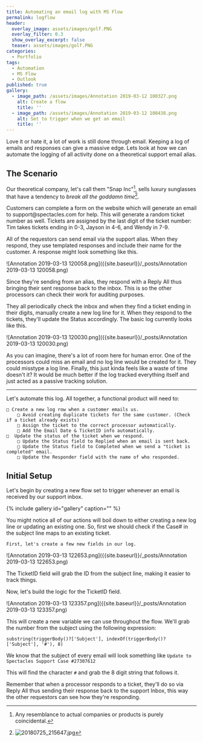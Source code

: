 ```yaml
---
title: Automating an email log with MS Flow
permalink: logflow
header:
  overlay_image: assets/images/golf.PNG
  overlay_filter: 0.3
  show_overlay_excerpt: false
  teaser: assets/images/golf.PNG
categories:
  - Portfolio
tags:
  - Automation
  - MS Flow
  - Outlook
published: true
gallery:
  - image_path: /assets/images/Annotation 2019-03-12 100327.png
    alt: Create a flow
    title: ''
  - image_path: /assets/images/Annotation 2019-03-12 100438.png
    alt: Set to trigger when we get an email
    title: ''
---
```


Love it or hate it, a lot of work is still done through email. Keeping a log of emails and responses can give a massive edge.
Lets look at how we can automate the logging of all activity done on a theoretical support email alias.


## The Scenario

Our theoretical company, let's call them "Snap Inc"[^coincidence], sells luxury sunglasses that have a tendency to *break all the goddamn time*[^broke]. 

[^coincidence]: Any resemblance to actual companies or products is purely coincidental.
[^broke]: ![20180725_215647.jpg]({{site.imgurl}}/20180725_215647.jpg)

Customers can complete a form on the website which will generate an email to support@spectacles<nolink>.com for help. This will generate a random ticket number as well. Tickets are assigned by the last digit of the ticket number: Tim takes tickets ending in 0-3, Jayson in 4-6, and Wendy in 7-9.

All of the requestors can send email via the support alias.
When they respond, they use templated responses and include their name for the customer. A response might look something like this.

![Annotation 2019-03-13 120058.png]({{site.baseurl}}/_posts/Annotation 2019-03-13 120058.png)

Since they're sending from an alias, they respond with a Reply All thus bringing their sent response back to the inbox. This is so the other processors can check their work for auditing purposes.
  
They all periodically check the inbox and when they find a ticket ending in their digits, manually create a new log line for it. When they respond to the tickets, they'll update the Status accordingly. 
The basic log currently looks like this.
  
![Annotation 2019-03-13 120030.png]({{site.baseurl}}/_posts/Annotation 2019-03-13 120030.png)


As you can imagine, there's a lot of room here for human error. One of the processors could miss an email and no log line would be created for it. They could misstype a log line. Finally, this just kinda feels like a waste of time doesn't it? It would be much better if the log tracked everything itself and just acted as a passive tracking solution.

---

Let's automate this log.
All together, a functional product will need to:

```
□ Create a new log row when a customer emails us.  
	□ Avoid creating duplicate tickets for the same customer. (Check if a ticket already exists)
  	□ Assign the ticket to the correct processor automatically.
  	□ Add the Email Date & TicketID info automatically.
□  Update the status of the ticket when we respond.  
	□ Update the Status field to Replied when an email is sent back.  
	□ Update the Status field to Completed when we send a "ticket is completed" email.  
	□ Update the Responder field with the name of who responded.
```


## Initial Setup

Let's begin by creating a new flow set to trigger whenever an email is received by our support inbox.

{% include gallery id="gallery" caption="" %}
  


You might notice all of our actions will boil down to either creating a new log line or updating an existing one. So, first we should check if the Case# in the subject line maps to an existing ticket.

	First, let's create a few new fields in our log.
  
  ![Annotation 2019-03-13 122653.png]({{site.baseurl}}/_posts/Annotation 2019-03-13 122653.png)

The TicketID field will grab the ID from the subject line, making it easier to track things.


Now, let's build the logic for the TicketID field.

![Annotation 2019-03-13 123357.png]({{site.baseurl}}/_posts/Annotation 2019-03-13 123357.png)

This will create a new variable we can use throughout the flow. We'll grab the number from the subject using the following expression:
  
  ```
  substring(triggerBody()?['Subject'], indexOf(triggerBody()?['Subject'], '#'), 8)
  ```
  
 We know that the subject of every email will look something like `Update to Spectacles Support Case #27307612`

 This will find the character `#` and grab the 8 digit string that follows it.
  
  
  Remember that when a processor responds to a ticket, they'll do so via Reply All thus sending their response back to the support Inbox, this way the other requestors can see how they're responding.
